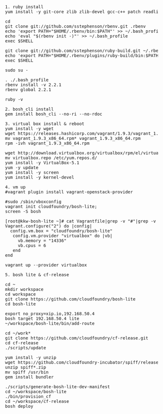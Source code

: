 <pre>
1. ruby install
yum install -y git-core zlib zlib-devel gcc-c++ patch readline readline-devel libyaml-devel libffi-devel openssl-devel make bzip2 autoconf automake libtool bison curl sqlite-devel

cd
git clone git://github.com/sstephenson/rbenv.git .rbenv
echo 'export PATH="$HOME/.rbenv/bin:$PATH"' >> ~/.bash_profile
echo 'eval "$(rbenv init -)"' >> ~/.bash_profile
exec $SHELL

git clone git://github.com/sstephenson/ruby-build.git ~/.rbenv/plugins/ruby-build
echo 'export PATH="$HOME/.rbenv/plugins/ruby-build/bin:$PATH"' >> ~/.bash_profile
exec $SHELL

sudo su -

. ./.bash_profile
rbenv install -v 2.2.1
rbenv global 2.2.1

ruby -v

2. bosh_cli install
gem install bosh_cli --no-ri --no-rdoc

3. virtual box install & reboot
yum install -y wget
wget https://releases.hashicorp.com/vagrant/1.9.3/vagrant_1.9.3_x86_64.rpm?_ga=1.214157015.1947354080.1492659306
mv vagrant_1.9.3_x86_64.rpm* vagrant_1.9.3_x86_64.rpm
rpm -ivh vagrant_1.9.3_x86_64.rpm

wget http://download.virtualbox.org/virtualbox/rpm/el/virtualbox.repo
mv virtualbox.repo /etc/yum.repos.d/
yum install -y VirtualBox-5.1
yum -y update
yum install -y screen
yum install -y kernel-devel

4. vm up
#vagrant plugin install vagrant-openstack-provider

#sudo /sbin/vboxconfig
vagrant init cloudfoundry/bosh-lite;
screen -S bosh

[root@kkw-bosh-lite ~]# cat Vagrantfile|grep -v "#"|grep -v "^$"
Vagrant.configure("2") do |config|
  config.vm.box = "cloudfoundry/bosh-lite"
   config.vm.provider "virtualbox" do |vb|
     vb.memory = "14336"
     vb.cpus = 6
   end
end

vagrant up --provider virtualbox

5. bosh lite & cf-release

cd ~
mkdir workspace
cd workspace
git clone https://github.com/cloudfoundry/bosh-lite
cd bosh-lite

export no_proxy=xip.io,192.168.50.4
bosh target 192.168.50.4 lite
~/workspace/bosh-lite/bin/add-route

cd ~/work*
git clone https://github.com/cloudfoundry/cf-release.git
cd cf-release
./scripts/update

yum install -y unzip
wget https://github.com/cloudfoundry-incubator/spiff/releases/download/v1.0.8/spiff_linux_amd64.zip
unzip spiff*.zip
mv spiff /usr/bin
gem install bundler

./scripts/generate-bosh-lite-dev-manifest
cd ~/workspace/bosh-lite
./bin/provision_cf
cd ~/workspace/cf-release
bosh deploy
</pre>
